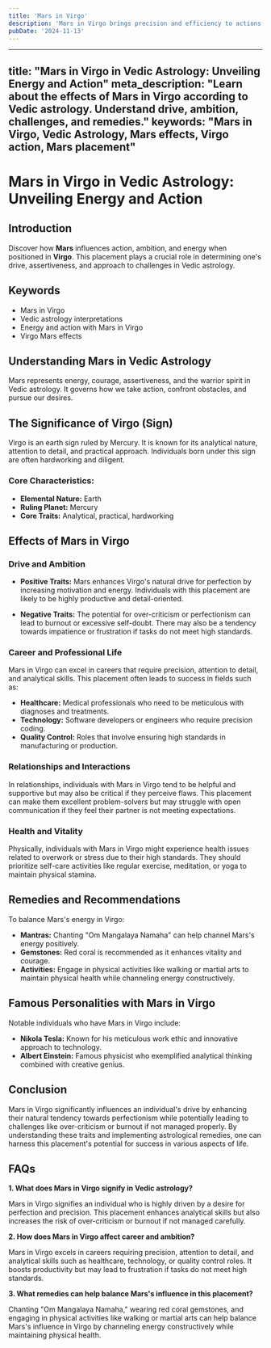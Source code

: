 ```yaml
---
title: 'Mars in Virgo'
description: 'Mars in Virgo brings precision and efficiency to actions. Individuals are detail-oriented, practical, and excel in tasks requiring organization and analytical skills in Vedic Astrology'
pubDate: '2024-11-13'
---
```


--- 
title: "Mars in Virgo in Vedic Astrology: Unveiling Energy and Action"
meta_description: "Learn about the effects of Mars in Virgo according to Vedic astrology. Understand drive, ambition, challenges, and remedies."
keywords: "Mars in Virgo, Vedic Astrology, Mars effects, Virgo action, Mars placement"
---

# Mars in Virgo in Vedic Astrology: Unveiling Energy and Action

## Introduction

Discover how **Mars** influences action, ambition, and energy when positioned in **Virgo**. This placement plays a crucial role in determining one's drive, assertiveness, and approach to challenges in Vedic astrology.

## Keywords

- Mars in Virgo
- Vedic astrology interpretations
- Energy and action with Mars in Virgo
- Virgo Mars effects

## Understanding Mars in Vedic Astrology

Mars represents energy, courage, assertiveness, and the warrior spirit in Vedic astrology. It governs how we take action, confront obstacles, and pursue our desires.

## The Significance of Virgo (Sign)

Virgo is an earth sign ruled by Mercury. It is known for its analytical nature, attention to detail, and practical approach. Individuals born under this sign are often hardworking and diligent.

### Core Characteristics:
- **Elemental Nature:** Earth
- **Ruling Planet:** Mercury
- **Core Traits:** Analytical, practical, hardworking

## Effects of Mars in Virgo

### Drive and Ambition

- **Positive Traits:** Mars enhances Virgo's natural drive for perfection by increasing motivation and energy. Individuals with this placement are likely to be highly productive and detail-oriented.
  
- **Negative Traits:** The potential for over-criticism or perfectionism can lead to burnout or excessive self-doubt. There may also be a tendency towards impatience or frustration if tasks do not meet high standards.

### Career and Professional Life

Mars in Virgo can excel in careers that require precision, attention to detail, and analytical skills. This placement often leads to success in fields such as:

- **Healthcare:** Medical professionals who need to be meticulous with diagnoses and treatments.
- **Technology:** Software developers or engineers who require precision coding.
- **Quality Control:** Roles that involve ensuring high standards in manufacturing or production.

### Relationships and Interactions

In relationships, individuals with Mars in Virgo tend to be helpful and supportive but may also be critical if they perceive flaws. This placement can make them excellent problem-solvers but may struggle with open communication if they feel their partner is not meeting expectations.

### Health and Vitality

Physically, individuals with Mars in Virgo might experience health issues related to overwork or stress due to their high standards. They should prioritize self-care activities like regular exercise, meditation, or yoga to maintain physical stamina.

## Remedies and Recommendations

To balance Mars's energy in Virgo:

- **Mantras:** Chanting "Om Mangalaya Namaha" can help channel Mars's energy positively.
- **Gemstones:** Red coral is recommended as it enhances vitality and courage.
- **Activities:** Engage in physical activities like walking or martial arts to maintain physical health while channeling energy constructively.

## Famous Personalities with Mars in Virgo

Notable individuals who have Mars in Virgo include:

- **Nikola Tesla:** Known for his meticulous work ethic and innovative approach to technology.
- **Albert Einstein:** Famous physicist who exemplified analytical thinking combined with creative genius.

## Conclusion

Mars in Virgo significantly influences an individual's drive by enhancing their natural tendency towards perfectionism while potentially leading to challenges like over-criticism or burnout if not managed properly. By understanding these traits and implementing astrological remedies, one can harness this placement's potential for success in various aspects of life.

## FAQs

**1. What does Mars in Virgo signify in Vedic astrology?**

Mars in Virgo signifies an individual who is highly driven by a desire for perfection and precision. This placement enhances analytical skills but also increases the risk of over-criticism or burnout if not managed carefully.

**2. How does Mars in Virgo affect career and ambition?**

Mars in Virgo excels in careers requiring precision, attention to detail, and analytical skills such as healthcare, technology, or quality control roles. It boosts productivity but may lead to frustration if tasks do not meet high standards.

**3. What remedies can help balance Mars's influence in this placement?**

Chanting "Om Mangalaya Namaha," wearing red coral gemstones, and engaging in physical activities like walking or martial arts can help balance Mars's influence in Virgo by channeling energy constructively while maintaining physical health.